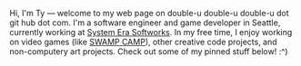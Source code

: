 Hi, I'm Ty — welcome to my web page on double-u double-u double-u dot git hub dot com. I'm a software engineer and game developer in Seattle, currently working at [System Era Softworks](https://systemera.net/). In my free time, I enjoy working on video games (like [SWAMP CAMP](https://swamp.camp)), other creative code projects, and non-computery art projects. Check out some of my pinned stuff below! :^)
